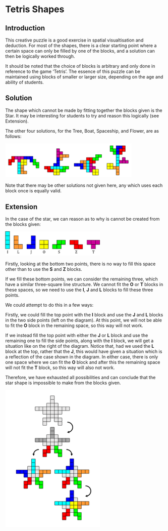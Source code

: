 # Tetris Shapes

## Introduction

This creative puzzle is a good exercise in spatial visualtisation and deduction. For most of the
shapes, there is a clear starting point where a certain space can only be filled by one of the
blocks, and a solution can then be logically worked through.

It should be noted that the choice of blocks is arbitrary and only done in reference to the
game ‘Tetris’. The essence of this puzzle can be maintained using blocks of smaller or larger
size, depending on the age and ability of students.

## Solution

The shape which cannot be made by fitting together the blocks given is the Star. It may be
interesting for students to try and reason this logically (see Extension).

The other four solutions, for the Tree, Boat, Spaceship, and Flower, are as follows:

<img src="../../images/tetris-shapes-3.png" width=400>

Note that there may be other solutions not given here, any which uses each block once is equally valid.

## Extension

In the case of the star, we can reason as to why is cannot be created from the blocks given:

<img src="../../images/tetris-shapes-1.png" width=300>

Firstly, looking at the bottom two points, there is no way to fill this space other than to use
the **S** and **Z** blocks.

If we fill these bottom points, we can consider the remaining three, which have a similar
three-square line structure. We cannot fit the **O** or **T** blocks in these spaces, so we need to
use the **I**, **J** and **L** blocks to fill these three points.

We could attempt to do this in a few ways:

Firstly, we could fill the top point with the **I** block and use the **J** and **L** blocks in the two side points (left on the diagram). At this point, we will not be able to fit the **O** block in the remaining space, so this way will not work.

If we instead fill the top point with either the **J** or **L** block and use the remaining one to fill the side points, along with the **I** block, we will get a situation like on the right of the
diagram. Notice that, had we used the **L** block at the top, rather that the **J**, this would have
given a situation which is a reflection of the case shown in the diagram. In either case, there
is only one space where we can fit the **O** block and after this the remaining space will not fit
the **T** block, so this way will also not work.

Therefore, we have exhausted all possibilities and can conclude that the star shape is
impossible to make from the blocks given.

<img src="../../images/tetris-shapes-4.png" width=300>

